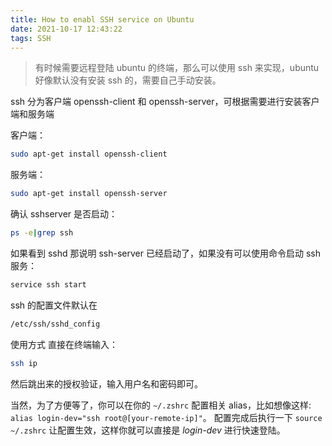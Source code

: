 ```yaml
---
title: How to enabl SSH service on Ubuntu
date: 2021-10-17 12:43:22
tags: SSH
---
```


> 有时候需要远程登陆 ubuntu 的终端，那么可以使用 ssh 来实现，ubuntu 好像默认没有安装 ssh 的，需要自己手动安装。

ssh 分为客户端 openssh-client 和 openssh-server，可根据需要进行安装客户端和服务端

客户端：

```bash
sudo apt-get install openssh-client
```

服务端：

```bash
sudo apt-get install openssh-server
```

确认 sshserver 是否启动：

```bash
ps -e|grep ssh
```

如果看到 sshd 那说明 ssh-server 已经启动了，如果没有可以使用命令启动 ssh 服务：

```bash
service ssh start
```

ssh 的配置文件默认在

```bash
/etc/ssh/sshd_config
```

使用方式 直接在终端输入：

```bash
ssh ip
```

然后跳出来的授权验证，输入用户名和密码即可。

当然，为了方便等了，你可以在你的 `~/.zshrc` 配置相关 alias，比如想像这样: `alias login-dev="ssh root@[your-remote-ip]"`。
配置完成后执行一下 `source ~/.zshrc` 让配置生效，这样你就可以直接是 _login-dev_ 进行快速登陆。
